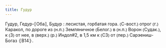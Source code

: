 ```yaml
---
title: Гудур
---
```


Гудур, Гедур-⟦Оба⟧, Будур
: лесистая, горбатая гора. ⦅С-вост.⦆ отрог ⦅г.⦆ Каракол, по дороге из ⦅н.п.⦆ Земляничное ⦅Белог.⦆ в ⦅н.п.⦆ Ворон ⦅Судак.⦆, к ⦅З⦆ от нее, в ⦅верх.⦆ ⦅р.⦆ Индол#2, в 1,5 км к ⦅СЗ⦆ от ⦅пер.⦆ Сарэениш-Богаз ⦃В14⦄.

